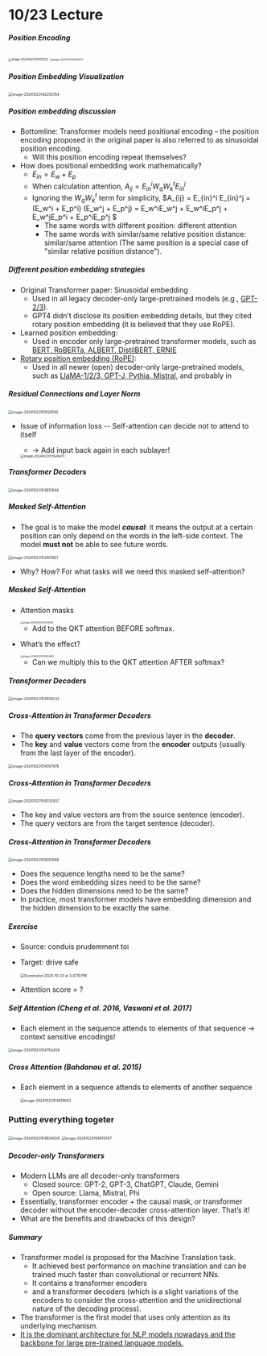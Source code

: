 # 10/23 Lecture

##### Position Encoding

<img src="Week 4.assets/image-20241023141051522.png" alt="image-20241023141051522" style="zoom:40%;" />

<img src="Week 4.assets/image-20241023142104023.png" alt="image-20241023142104023" style="zoom:33%;" />

##### Position Embedding Visualization

<img src="Week 4.assets/image-20241023142255784.png" alt="image-20241023142255784" style="zoom:50%;" />

##### Position embedding discussion

- Bottomline: Transformer models need positional encoding – the position encoding proposed in the original paper is also referred to as sinusoidal position encoding.
  - Will this position encoding repeat themselves?
- How does positional embedding work mathematically?
  - $E_{in} = E_w + E_p$
  - When calculation attention, $A_{ij} = E_{in}^i W_qW_k^t E_{in}^j$
  - Ignoring the $W_qW_k^t$ term for simplicity, $A_{ij} = E_{in}^i E_{in}^j = (E_w^i + E_p^i) (E_w^j + E_p^j) = E_w^iE_w^j + E_w^iE_p^j + E_w^jE_p^i + E_p^iE_p^j $
    - The same words with different position: different attention
    - The same words with similar/same relative position distance: similar/same attention (The same position is a special case of "similar relative position distance").

##### Different position embedding strategies

- Original Transformer paper: Sinusoidal embedding
  - Used in all legacy decoder-only large-pretrained models (e.g., <u>GPT-2/3</u>). 
  - GPT4 didn’t disclose its position embedding details, but they cited rotary position embedding (it is believed that they use RoPE).
- Learned position embedding:
  - Used in encoder only large-pretrained transformer models, such as <u>BERT, RoBERTa, ALBERT, DistilBERT, ERNIE</u>
- [Rotary position embedding (RoPE)](https://arxiv.org/abs/2104.09864):
  - Used in all newer (open) decoder-only large-pretrained models, such as <u>LlaMA-1/2/3, GPT-J, Pythia, Mistral</u>, and probably in 

##### Residual Connections and Layer Norm

<img src="Week 4.assets/image-20241023151529745.png" alt="image-20241023151529745" style="zoom:50%;" />

- Issue of information loss -- Self-attention can decide not to attend to itself

  - -> Add input back again in each sublayer!

  <img src="Week 4.assets/image-20241023151549473.png" alt="image-20241023151549473" style="zoom:44%;" />

##### Transformer Decoders

<img src="Week 4.assets/image-20241023153815844.png" alt="image-20241023153815844" style="zoom:50%;" />

##### Masked Self-Attention

- The goal is to make the model ***causal***: it means the output at a certain position can only depend on the words in the left-side context. The model **must not** be able to see future words.

<img src="Week 4.assets/image-20241023152601921.png" alt="image-20241023152601921" style="zoom:50%;" />

- Why? How? For what tasks will we need this masked self-attention?

##### Masked Self-Attention

- Attention masks

  <img src="Week 4.assets/image-20241023153314124.png" alt="image-20241023153314124" style="zoom:33%;" />

  - Add to the QKT attention BEFORE softmax.

  

- What’s the effect?

  <img src="Week 4.assets/image-20241023153352480.png" alt="image-20241023153352480" style="zoom:33%;" />

  - Can we multiply this to the QKT attention AFTER softmax?

##### Transformer Decoders

<img src="Week 4.assets/image-20241023153938232.png" alt="image-20241023153938232" style="zoom:50%;" />

##### Cross-Attention in Transformer Decoders

- The **query vectors** come from the previous layer in the **decoder**.
- The **key** and **value** vectors come from the **encoder** outputs (usually from the last layer of the encoder).

<img src="Week 4.assets/image-20241023154007976.png" alt="image-20241023154007976" style="zoom:50%;" />

##### Cross-Attention in Transformer Decoders

<img src="Week 4.assets/image-20241023154032837.png" alt="image-20241023154032837" style="zoom:50%;" />

- The key and value vectors are from the source sentence (encoder).
- The query vectors are from the target sentence (decoder).

##### Cross-Attention in Transformer Decoders

<img src="Week 4.assets/image-20241023154051048.png" alt="image-20241023154051048" style="zoom:50%;" />

- Does the sequence lengths need to be the same?
- Does the word embedding sizes need to be the same?
- Does the hidden dimensions need to be the same?
- In practice, most transformer models have embedding dimension and the hidden dimension to be exactly the same.

##### Exercise

- Source: conduis prudemment toi

- Target: drive safe

  <img src="Week 4.assets/Screenshot 2024-10-23 at 3.47.10 PM.png" alt="Screenshot 2024-10-23 at 3.47.10 PM" style="zoom:50%;" />

- Attention score = ?

##### Self Attention (Cheng et al. 2016, Vaswani et al. 2017)

- Each element in the sequence attends to elements of that sequence → context sensitive encodings!

<img src="Week 4.assets/image-20241023154754439.png" alt="image-20241023154754439" style="zoom:50%;" />

##### Cross Attention (Bahdanau et al. 2015)

- Each element in a sequence attends to elements of another sequence

  <img src="Week 4.assets/image-20241023154819043.png" alt="image-20241023154819043" style="zoom:50%;" />

### Putting everything togeter

<img src="Week 4.assets/image-20241023154834529.png" alt="image-20241023154834529" style="zoom:50%;" />

<img src="Week 4.assets/image-20241023154913357.png" alt="image-20241023154913357" style="zoom:50%;" />

##### Decoder-only Transformers

- Modern LLMs are all decoder-only transformers
  - Closed source: GPT-2, GPT-3, ChatGPT, Claude, Gemini
  - Open source: Llama, Mistral, Phi
- Essentially, transformer encoder + the causal mask, or transformer decoder without the encoder-decoder cross-attention layer. That’s it!
- What are the benefits and drawbacks of this design?

##### Summary

- Transformer model is proposed for the Machine Translation task.
  - It achieved best performance on machine translation and can be trained much faster than convolutional or recurrent NNs. 
  - It contains a transformer encoders 
  - and a transformer decoders (which is a slight variations of the encoders to consider the cross-attention and the unidirectional nature of the decoding process).
- The transformer is the first model that uses only attention as its underlying mechanism.
- <u>It is the dominant architecture for NLP models nowadays and the backbone for large pre-trained language models.</u>